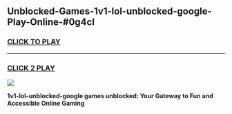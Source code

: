 
## Unblocked-Games-1v1-lol-unblocked-google-Play-Online-#0g4cl
<h3>
<a href="https://premium.freeplayer.one?title=1v1-lol-unblocked-google&ref=27F">CLICK TO PLAY</a></h3>
<hr>

<h3>
<a href="https://premium.freeplayer.one?title=1v1-lol-unblocked-google&ref=27F">CLICK 2 PLAY</a>
  
</h3>

<a href="https://premium.freeplayer.one?title=1v1-lol-unblocked-google&ref=27F"><img src="https://clearcache.store/games.png"></a>


**1v1-lol-unblocked-google games unblocked: Your Gateway to Fun and Accessible Online Gaming**
